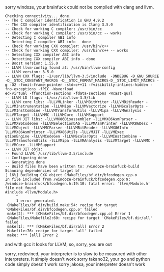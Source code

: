 sorry windoze, your brainfuck could not be compiled with clang and llvm.

	Checking connectivity... done.
	-- The C compiler identification is GNU 4.9.2
	-- The CXX compiler identification is Clang 3.5.0
	-- Check for working C compiler: /usr/bin/cc
	-- Check for working C compiler: /usr/bin/cc -- works
	-- Detecting C compiler ABI info
	-- Detecting C compiler ABI info - done
	-- Check for working CXX compiler: /usr/bin/c++
	-- Check for working CXX compiler: /usr/bin/c++ -- works
	-- Detecting CXX compiler ABI info
	-- Detecting CXX compiler ABI info - done
	-- Boost version: 1.55.0
	-- LLVM llvm-config found at: /usr/bin/llvm-config
	-- LLVM version: 3.5.0
	-- LLVM CXX flags: -I/usr/lib/llvm-3.5/include  -DNDEBUG -D_GNU_SOURCE -D__STDC_CONSTANT_MACROS -D__STDC_FORMAT_MACROS-D__STDC_LIMIT_MACROS -g -O2 -fomit-frame-pointer -std=c++11 -fvisibility-inlines-hidden -fno-exceptions -fPIC -Woverload
	ed-virtual -ffunction-sections -fdata-sections -Wcast-qual
	-- LLVM LD flags: -L/usr/lib/llvm-3.5/lib
	-- LLVM core libs: -lLLVMLinker -lLLVMBitWriter -lLLVMBitReader -lLLVMInstrumentation -lLLVMipo -lLLVMVectorize -lLLVMScalarOpts -lLLVMInstCombine -lLLVMTransformUtils -lLLVMipa -lLLVMAnalysis -lLLVMTarget -lLLVMMC -lLLVMCore -lLLVMSupport
	-- LLVM JIT libs: -lLLVMX86Disassembler -lLLVMX86AsmParser -lLLVMX86CodeGen -lLLVMSelectionDAG -lLLVMAsmPrinter -lLLVMX86Desc -lLLVMObject -lLLVMMCParser -lLLVMBitReader -lLLVMX86Info -lLLVMX86AsmPrinter -lLLVMX86Utils -lLLVMJIT -lLLVMExec
	utionEngine -lLLVMCodeGen -lLLVMScalarOpts -lLLVMInstCombine -lLLVMTransformUtils -lLLVMipa -lLLVMAnalysis -lLLVMTarget -lLLVMMC -lLLVMCore -lLLVMSupport
	-- LLVM JIT objs:
	-- Found LLVM: /usr/lib/llvm-3.5/include
	-- Configuring done
	-- Generating done
	-- Build files have been written to: /windoze-brainfuck-build
	Scanning dependencies of target bf
	[ 16%] Building CXX object CMakeFiles/bf.dir/bfcodegen.cpp.o
	In file included from /windoze-brainfuck/bfcodegen.cpp:9:
	/windoze-brainfuck/bfcodegen.h:19:10: fatal error: 'llvm/Module.h' file not found
	#include <llvm/Module.h>
		 ^
		 1 error generated.
	 CMakeFiles/bf.dir/build.make:54: recipe for target 'CMakeFiles/bf.dir/bfcodegen.cpp.o' failed
	 make[2]: *** [CMakeFiles/bf.dir/bfcodegen.cpp.o] Error 1
	 CMakeFiles/Makefile2:60: recipe for target 'CMakeFiles/bf.dir/all' failed
	 make[1]: *** [CMakeFiles/bf.dir/all] Error 2
	 Makefile:76: recipe for target 'all' failed
	 make: *** [all] Error 2

and with gcc it looks for LLVM, so, sorry, you are out

sorry, redevined, your interpreter is to slow to be measured with other interpreters. It simply doesn't work
sorry takano32, your go and python code simply doesn't work 
sorry jakosa, your interpreter doesn't work
